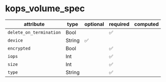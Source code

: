 # kops_volume_spec

| attribute | type | optional | required | computed |
| --- | --- | --- | --- | --- |
| `delete_on_termination` | Bool |  | :white_check_mark: |  |
| `device` | String | :white_check_mark: |  |  |
| `encrypted` | Bool |  | :white_check_mark: |  |
| `iops` | Int |  | :white_check_mark: |  |
| `size` | Int |  | :white_check_mark: |  |
| `type` | String |  | :white_check_mark: |  |
